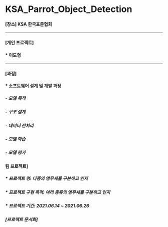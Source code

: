 # KSA_Parrot_Object_Detection


#### [장소] KSA 한국표준협회

***
#### [개인 프로젝트]
####   * 이도형

***
#### [과정]
####  * 소프트웨어 설계 및 개발 과정
#####    - 모델 목적
#####    - 구조 설계
#####    - 데이터 전처리
#####    - 모델 학습
#####    - 모델 평가

#### 팀 프로젝트]
#####  * 프로젝트 명: 다종의 앵무새를 구분하고 인지 
#####  * 프로젝트 구현 목적: 여러 종류의 앵무새를 구분하고 인지
#####  * 프로젝트 기간: 2021.06.14 ~ 2021.06.26

##### [프로젝트 문서화] 
[doclink]:https://github.com/leedohyeong/KSA_Parrot_Object_Detection/blob/main/%EC%95%B5%EB%AC%B4%EC%83%88%20%EC%A0%84%EC%B2%98%EB%A6%AC.pdf "go doc"


